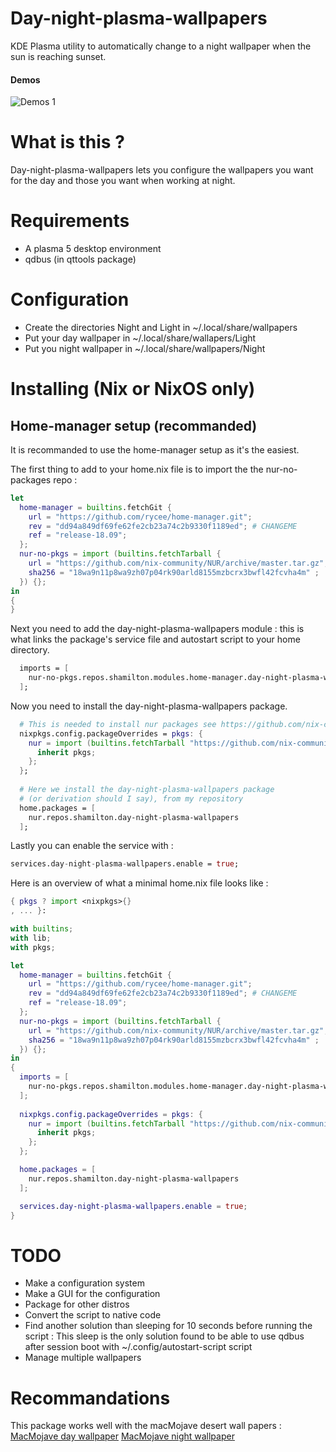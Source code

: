 # Day-night-plasma-wallpapers
KDE Plasma utility to automatically change to a night wallpaper when the sun is reaching sunset.

#### Demos
![Demos 1](https://github.com/SCOTT-HAMILTON/Ressources/raw/master/Day-night-plasma-wallpapers/demos/demos1.gif)

# What is this ?
Day-night-plasma-wallpapers lets you configure the wallpapers you want for the day and those
you want when working at night.

# Requirements
 - A plasma 5 desktop environment
 - qdbus (in qttools package)

# Configuration
 - Create the directories Night and Light in ~/.local/share/wallpapers
 - Put your day wallpaper in ~/.local/share/wallapers/Light
 - Put you night wallpaper in ~/.local/share/wallpapers/Night

# Installing (Nix or NixOS only)
## Home-manager setup (recommanded)
It is recommanded to use the home-manager setup as it's the easiest.

The first thing to add to your home.nix file is to import the the nur-no-packages repo : 
```nix
let
  home-manager = builtins.fetchGit {
    url = "https://github.com/rycee/home-manager.git";
    rev = "dd94a849df69fe62fe2cb23a74c2b9330f1189ed"; # CHANGEME 
    ref = "release-18.09";
  };
  nur-no-pkgs = import (builtins.fetchTarball {
    url = "https://github.com/nix-community/NUR/archive/master.tar.gz";
    sha256 = "18wa9n11p8wa9zh07p04rk90arld8155mzbcrx3bwfl42fcvha4m" ;
  }) {};
in
{
}
```

Next you need to add the day-night-plasma-wallpapers module : this is 
what links the package's service file and autostart script to your home directory.

```nix
  imports = [
    nur-no-pkgs.repos.shamilton.modules.home-manager.day-night-plasma-wallpapers 
  ];
```
Now you need to install the day-night-plasma-wallpapers package.

```nix
  # This is needed to install nur packages see https://github.com/nix-community/nur#installation
  nixpkgs.config.packageOverrides = pkgs: {
    nur = import (builtins.fetchTarball "https://github.com/nix-community/NUR/archive/master.tar.gz") {
      inherit pkgs;
    };
  };
	
  # Here we install the day-night-plasma-wallpapers package
  # (or derivation should I say), from my repository
  home.packages = [
    nur.repos.shamilton.day-night-plasma-wallpapers 
  ];

```
Lastly you can enable the service with : 

```nix
services.day-night-plasma-wallpapers.enable = true;
```

Here is an overview of what a minimal home.nix file looks like : 
```nix
{ pkgs ? import <nixpkgs>{}
, ... }:

with builtins;
with lib;
with pkgs;

let
  home-manager = builtins.fetchGit {
    url = "https://github.com/rycee/home-manager.git";
    rev = "dd94a849df69fe62fe2cb23a74c2b9330f1189ed"; # CHANGEME 
    ref = "release-18.09";
  };
  nur-no-pkgs = import (builtins.fetchTarball {
    url = "https://github.com/nix-community/NUR/archive/master.tar.gz";
    sha256 = "18wa9n11p8wa9zh07p04rk90arld8155mzbcrx3bwfl42fcvha4m" ;
  }) {};
in
{
  imports = [
    nur-no-pkgs.repos.shamilton.modules.home-manager.day-night-plasma-wallpapers 
  ];
  
  nixpkgs.config.packageOverrides = pkgs: {
    nur = import (builtins.fetchTarball "https://github.com/nix-community/NUR/archive/master.tar.gz") {
      inherit pkgs;
    };
  };

  home.packages = [
    nur.repos.shamilton.day-night-plasma-wallpapers 
  ];

  services.day-night-plasma-wallpapers.enable = true;
}
```

# TODO
 * Make a configuration system
 * Make a GUI for the configuration
 * Package for other distros
 * Convert the script to native code
 * Find another solution than sleeping for 10 seconds before running the script : 
	This sleep is the only solution found to be able to use qdbus after session boot with ~/.config/autostart-script script
 * Manage multiple wallpapers

# Recommandations
This package works well with the macMojave desert wall papers : 
[MacMojave day wallpaper](https://github.com/SCOTT-HAMILTON/Ressources/raw/master/Day-night-plasma-wallpapers/macMojaveWallPapers/macOS-Mojave-Day-wallpaper.jpg)
[MacMojave night wallpaper](https://github.com/SCOTT-HAMILTON/Ressources/blob/master/Day-night-plasma-wallpapers/macMojaveWallPapers/macOS-Mojave-Night-wallpaper.jpg)
